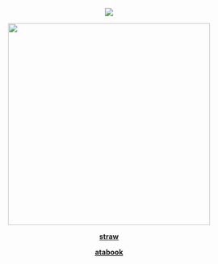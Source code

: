 <div align="center">
  
![](https://komarev.com/ghpvc/?username=rawfishy&label=fishy!&color=3b3b47)

<img width="400" height="400" src= ![3a6dbb9f-5607-4886-ae98-3f96f64a968f](https://github.com/user-attachments/assets/88e8c696-21b5-430c-91e0-a67d3d20d6d5) />


[**straw**](https://rawfishy.straw.page/)

[**atabook**](https://rawfishy.atabook.org/)

